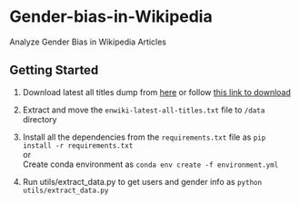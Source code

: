 # Gender-bias-in-Wikipedia
Analyze Gender Bias in Wikipedia Articles

## Getting Started  

1. Download latest all titles dump from [here](https://dumps.wikimedia.org/enwiki/latest/) or follow [this link to download](https://dumps.wikimedia.org/enwiki/latest/enwiki-latest-all-titles.gz)  
2. Extract and move the `enwiki-latest-all-titles.txt` file to `/data` directory  
3. Install all the dependencies from the `requirements.txt` file as
`pip install -r requirements.txt`  
or   
Create conda environment as
`conda env create -f environment.yml`  

4. Run utils/extract_data.py to get users and gender info as
`python utils/extract_data.py`  